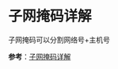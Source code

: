 # 子网掩码详解

子网掩码可以分割网络号+主机号

**参考**：[子网掩码详解](https://blog.csdn.net/faker_wang/article/details/80747407)